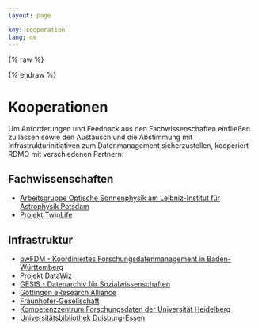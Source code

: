 ```yaml
---
layout: page

key: cooperation
lang: de
---
```


<link rel="stylesheet" href="/css/leaflet.css" />

<script>
    var _locations = {{ site.data.locations | jsonify }};
</script>

{% raw  %}
<script id="marker-template" type="text/x-handlebars-template">
    <h4>{{name}}</h4>

    <dl>
        {{#if url}}
        <dt>URL</dt>
        <dd><a href="{{url}}" target="_blank">{{url}}</a></dd>
        {{/if}}
        {{#if contact}}
        <dt>Kontakt</dt>
        <dd>{{contact}}</dd>
        {{/if}}
    </dl>
</script>
{% endraw %}

<script src="/js/handlebars.min.js"></script>
<script src="/js/leaflet.js"></script>
<script src="/js/map.js"></script>

<div id="map" class="map"></div>

Kooperationen
=============

Um Anforderungen und Feedback aus den Fachwissenschaften einfließen zu lassen sowie den Austausch und die Abstimmung mit Infrastrukturinitiativen zum Datenmanagement sicherzustellen, kooperiert RDMO mit verschiedenen Partnern:

Fachwissenschaften
------------------

* [Arbeitsgruppe Optische Sonnenphysik am Leibniz-Institut für Astrophysik Potsdam](http://www.aip.de/de/forschung/forschungsschwerpunkt-kmf/cosmic-magnetic-fields/sonnenphysik/optische-sonnenphysik)
* [Projekt TwinLife](http://www.twin-life.de/de)

Infrastruktur
-------------

* [bwFDM - Koordiniertes Forschungsdatenmanagement in Baden-Württemberg](https://bwfdm.scc.kit.edu/)
* [Projekt DataWiz](http://www.zpid.de/index.php?wahl=forschung&uwahl=informationstechnologie&uuwahl=DataWiz)
* [GESIS - Datenarchiv für Sozialwissenschaften](http://www.gesis.org/home/)
* [Göttingen eResearch Alliance](http://www.eresearch.uni-goettingen.de/)
* [Fraunhofer-Gesellschaft](https://www.fraunhofer.de/)
* [Kompetenzzentrum Forschungsdaten der Universität Heidelberg](http://data.uni-heidelberg.de/)
* [Universitätsbibliothek Duisburg-Essen](https://www.uni-due.de/ub/index.php)


